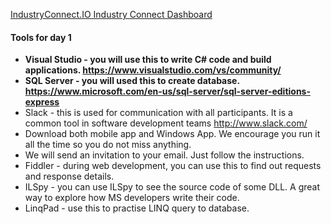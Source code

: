 [IndustryConnect.IO Industry Connect Dashboard](https://industryconnect.io/Navigation/ApprenticeDashboard)


#### Tools for day 1

-   **Visual Studio - you will use this to write C# code and build applications. https://www.visualstudio.com/vs/community/**
-   **SQL Server - you will used this to create database. https://www.microsoft.com/en-us/sql-server/sql-server-editions-express**
-   Slack - this is used for communication with all participants. It is a common tool in software development teams http://www.slack.com/
-   Download both mobile app and Windows App. We encourage you run it all the time so you do not miss anything.
-   We will send an invitation to your email. Just follow the instructions.
-   Fiddler - during web development, you can use this to find out requests and response details.
-   ILSpy - you can use ILSpy to see the source code of some DLL. A great way to explore how MS developers write their code.
-   LinqPad - use this to practise LINQ query to database.


